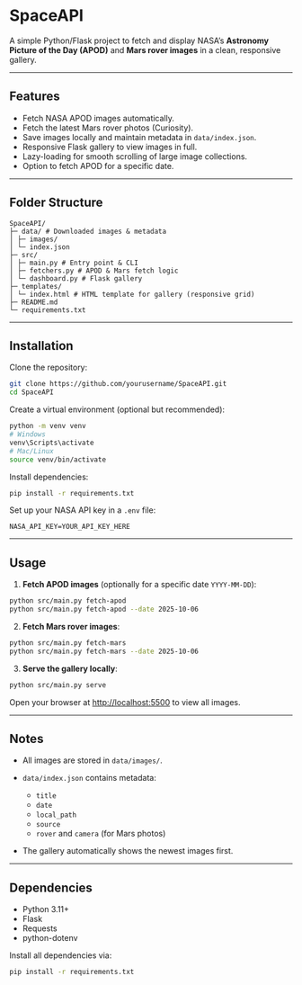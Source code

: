 # SpaceAPI

A simple Python/Flask project to fetch and display NASA’s **Astronomy Picture of the Day (APOD)** and **Mars rover images** in a clean, responsive gallery.

---

## Features

* Fetch NASA APOD images automatically.
* Fetch the latest Mars rover photos (Curiosity).
* Save images locally and maintain metadata in `data/index.json`.
* Responsive Flask gallery to view images in full.
* Lazy-loading for smooth scrolling of large image collections.
* Option to fetch APOD for a specific date.

---

## Folder Structure

```
SpaceAPI/
├─ data/ # Downloaded images & metadata
│ ├─ images/
│ └─ index.json
├─ src/
│ ├─ main.py # Entry point & CLI
│ ├─ fetchers.py # APOD & Mars fetch logic
│ └─ dashboard.py # Flask gallery
├─ templates/
│ └─ index.html # HTML template for gallery (responsive grid)
├─ README.md
└─ requirements.txt
```

---

## Installation

Clone the repository:

```bash
git clone https://github.com/yourusername/SpaceAPI.git
cd SpaceAPI
```

Create a virtual environment (optional but recommended):

```bash
python -m venv venv
# Windows
venv\Scripts\activate
# Mac/Linux
source venv/bin/activate
```

Install dependencies:

```bash
pip install -r requirements.txt
```

Set up your NASA API key in a `.env` file:

```
NASA_API_KEY=YOUR_API_KEY_HERE
```

---

## Usage

1. **Fetch APOD images** (optionally for a specific date `YYYY-MM-DD`):

```bash
python src/main.py fetch-apod
python src/main.py fetch-apod --date 2025-10-06
```

2. **Fetch Mars rover images**:

```bash
python src/main.py fetch-mars
python src/main.py fetch-mars --date 2025-10-06
```

3. **Serve the gallery locally**:

```bash
python src/main.py serve
```

Open your browser at [http://localhost:5500](http://localhost:5500) to view all images.

---

## Notes

* All images are stored in `data/images/`.
* `data/index.json` contains metadata:

  * `title`
  * `date`
  * `local_path`
  * `source`
  * `rover` and `camera` (for Mars photos)
* The gallery automatically shows the newest images first.

---

## Dependencies

* Python 3.11+
* Flask
* Requests
* python-dotenv

Install all dependencies via:

```bash
pip install -r requirements.txt
```
